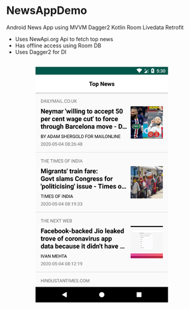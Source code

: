 # NewsAppDemo
Android News App using MVVM Dagger2 Kotlin Room Livedata Retrofit

- Uses NewApi.org Api to fetch top news<br/>
- Has offline access using Room DB<br/>
- Uses Dagger2 for DI<br/><br/>
<p align="center">
  <img src="https://raw.githubusercontent.com/madhavbansal23/NewsAppDemo/master/app/src/main/res/drawable/news.png" width="350" title="hover text">
</p>
